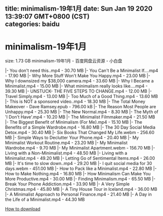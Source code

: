 
title: minimalism-19年1月
date: Sun Jan 19 2020 13:39:07 GMT+0800 (CST)    
categories: baidu
---

# minimalism-19年1月
size: 1.73 GB
 minimalism-19年1月 - 百度网盘云资源 - 小白盘
 
|- You don't need this..mp4 - 30.70 MB
|- You Can't Be a Minimalist If....mp4 - 17.90 MB
|- Why More Stuff Won't Make You Happy.mp4 - 23.00 MB
|- Why I downsized my $38,000 camera.mp4 - 33.60 MB
|- Why I Became a Minimalist.mp4 - 15.00 MB
|- What minimalism really looks like....mp4 - 39.30 MB
|- UNSTUCK- THE FIVE STEPS TO CHANGE.mp4 - 12.00 MB
|- Travel Simply.mp4 - 13.00 MB
|- Too Much of a Good Thing.mp4 - 13.60 MB
|- This is NOT a sponsored video..mp4 - 18.30 MB
|- The Total Money Makeover - Dave Ramsey.epub - 796.00 kB
|- The Reason Most People are Unhappy.mp4 - 25.30 MB
|- The New Normal.mp4 - 8.30 MB
|- The Myth of 'I Don't Have'.mp4 - 10.20 MB
|- The Minimalist Filmmaker.mp4 - 21.50 MB
|- The Biggest Benefit of Minimalism (For Me).mp4 - 15.10 MB
|- The Benefits of a Simple Wardrobe.mp4 - 16.80 MB
|- The 30 Day Social Media Detox.mp4 - 30.40 MB
|- Six Books That Changed My Life.webm - 256.60 MB
|- Simple Ways to Declutter Your Phone.mp4 - 20.40 MB
|- My Minimalist Workout Routine.mp4 - 23.20 MB
|- My Minimalist Wardrobe.mp4 - 9.70 MB
|- My Minimalist Apartment.webm - 156.70 MB
|- Living with a Non-Minimalist.mp4 - 48.50 MB
|- Living with a Minimalist.mp4 - 49.20 MB
|- Letting Go of Sentimental Items.mp4 - 26.00 MB
|- It's time to slow down..mp4 - 29.20 MB
|- I quit social media for 30 days.webm - 451.00 MB
|- How to Pack like a Minimalist.mp4 - 22.80 MB
|- How to Make Nothing.mp4 - 16.80 MB
|- How Minimalism Can Make You More Productive.mp4 - 30.00 MB
|- Finding Minimalism.mp4 - 65.50 MB
|- Break Your Phone Addiction.mp4 - 33.90 MB
|- A Very Simple Christmas.mp4 - 45.80 MB
|- A Tiny House Tour in Iceland.mp4 - 36.00 MB
|- A Minimalist Approach to Personal Finance.mp4 - 21.40 MB
|- A Day in the Life of a Minimalist.mp4 - 44.30 MB

[How to download](https://bpcam.bemobtrk.com/go/2ceec3aa-1ca2-46d6-b9ff-aaa5c184517c?jno=4238)